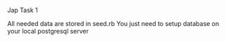 Jap Task 1

All needed data are stored in seed.rb
You just need to setup database on your local postgresql server
